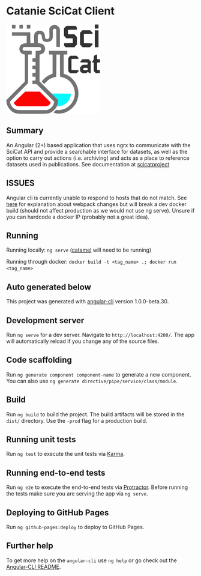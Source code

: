 # Catanie SciCat Client


![scicat-logo](https://github.com/SciCatProject/catanie/blob/develop/src/assets/images/esslogo.png)


## Summary

An Angular (2+) based application that uses ngrx to communicate with the SciCat API and provide a searchable interface for datasets,
as well as the option to carry out actions (i.e. archiving) and acts as a place to reference datasets used in publications.
See documentation at [scicatproject](https://scicatproject.github.io/)

## ISSUES

Angular cli is currently unable to respond to hosts that do not match. See [here](https://github.com/angular/angular-cli/issues/6070) for explanation about webpack changes but will break a dev docker build (should not affect production as we would not use ng serve). Unsure if you can hardcode a docker IP (probably not a great idea).

## Running

Running locally: `ng serve` ([catamel](https://gitlab.psi.ch/melanie/catamel) will need to be running)

Running through docker: `docker build -t <tag_name> .; docker run <tag_name>`


## Auto generated below

This project was generated with [angular-cli](https://github.com/angular/angular-cli) version 1.0.0-beta.30.

## Development server
Run `ng serve` for a dev server. Navigate to `http://localhost:4200/`. The app will automatically reload if you change any of the source files.

## Code scaffolding

Run `ng generate component component-name` to generate a new component. You can also use `ng generate directive/pipe/service/class/module`.

## Build

Run `ng build` to build the project. The build artifacts will be stored in the `dist/` directory. Use the `-prod` flag for a production build.

## Running unit tests

Run `ng test` to execute the unit tests via [Karma](https://karma-runner.github.io).

## Running end-to-end tests

Run `ng e2e` to execute the end-to-end tests via [Protractor](http://www.protractortest.org/).
Before running the tests make sure you are serving the app via `ng serve`.

## Deploying to GitHub Pages

Run `ng github-pages:deploy` to deploy to GitHub Pages.

## Further help

To get more help on the `angular-cli` use `ng help` or go check out the [Angular-CLI README](https://github.com/angular/angular-cli/blob/master/README.md).
